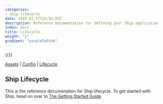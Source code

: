 ```yaml
---
categories:
- ship-lifecycle
date: 2018-01-17T23:51:55Z
description: Reference Documentation for defining your Ship application lifecycle 
index: docs
title: Lifecycle
weight: "1"
gradient: "purpleToPink"
---
```


{{<legacynotice>}}

[Assets](/api/ship-assets/assets) | [Config](/api/ship-config/config) | [Lifecycle](/api/ship-lifecycle/lifecycle) 

## Ship Lifecycle

This is the reference documenation for Ship lifecycle. To get started with Ship, head on over to [The Getting Started Guide](/guides/kubernetes-with-ship/)

